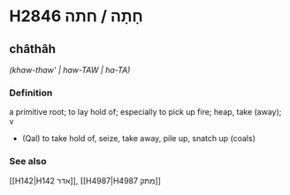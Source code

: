 # H2846 חָתָה / חתה

## châthâh

_(khaw-thaw' | haw-TAW | ha-TA)_

### Definition

a primitive root; to lay hold of; especially to pick up fire; heap, take (away); v

- (Qal) to take hold of, seize, take away, pile up, snatch up (coals)

### See also

[[H142|H142 אדר]], [[H4987|H4987 מתק]]
